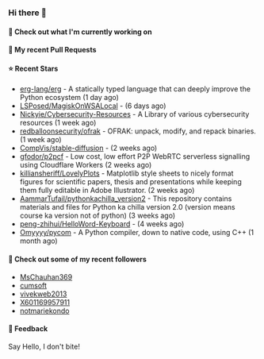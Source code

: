 ### Hi there 👋

#### 👷 Check out what I'm currently working on

#### 🔨 My recent Pull Requests


#### ⭐ Recent Stars

- [erg-lang/erg](https://github.com/erg-lang/erg) - A statically typed language that can deeply improve the Python ecosystem (1 day ago)
- [LSPosed/MagiskOnWSALocal](https://github.com/LSPosed/MagiskOnWSALocal) -  (6 days ago)
- [Nickyie/Cybersecurity-Resources](https://github.com/Nickyie/Cybersecurity-Resources) - A Library of various cybersecurity resources (1 week ago)
- [redballoonsecurity/ofrak](https://github.com/redballoonsecurity/ofrak) - OFRAK: unpack, modify, and repack binaries. (1 week ago)
- [CompVis/stable-diffusion](https://github.com/CompVis/stable-diffusion) -  (2 weeks ago)
- [gfodor/p2pcf](https://github.com/gfodor/p2pcf) - Low cost, low effort P2P WebRTC serverless signalling using Cloudflare Workers (2 weeks ago)
- [killiansheriff/LovelyPlots](https://github.com/killiansheriff/LovelyPlots) - Matplotlib style sheets to nicely format figures for scientific papers, thesis and presentations while keeping them fully editable in Adobe Illustrator. (2 weeks ago)
- [AammarTufail/pythonkachilla_version2](https://github.com/AammarTufail/pythonkachilla_version2) - This repository contains materials and files for Python ka chilla version 2.0 (version means course ka version not of python) (3 weeks ago)
- [peng-zhihui/HelloWord-Keyboard](https://github.com/peng-zhihui/HelloWord-Keyboard) -  (4 weeks ago)
- [Omyyyy/pycom](https://github.com/Omyyyy/pycom) - A Python compiler, down to native code, using C&#43;&#43; (1 month ago)

#### 👯 Check out some of my recent followers

- [MsChauhan369](https://github.com/MsChauhan369)
- [cumsoft](https://github.com/cumsoft)
- [vivekweb2013](https://github.com/vivekweb2013)
- [X601169957911](https://github.com/X601169957911)
- [notmariekondo](https://github.com/notmariekondo)

#### 💬 Feedback

Say Hello, I don't bite!